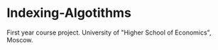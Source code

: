 Indexing-Algotithms
===================

First year course project. University of "Higher School of Economics", Moscow.